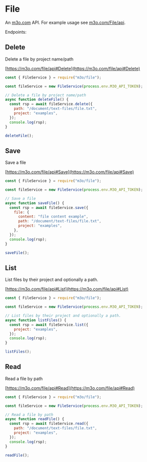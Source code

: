 # File

An [m3o.com](https://m3o.com) API. For example usage see [m3o.com/File/api](https://m3o.com/File/api).

Endpoints:

## Delete

Delete a file by project name/path

[https://m3o.com/file/api#Delete](https://m3o.com/file/api#Delete)

```js
const { FileService } = require("m3o/file");

const fileService = new FileService(process.env.M3O_API_TOKEN);

// Delete a file by project name/path
async function deleteFile() {
  const rsp = await fileService.delete({
    path: "/document/text-files/file.txt",
    project: "examples",
  });
  console.log(rsp);
}

deleteFile();
```

## Save

Save a file

[https://m3o.com/file/api#Save](https://m3o.com/file/api#Save)

```js
const { FileService } = require("m3o/file");

const fileService = new FileService(process.env.M3O_API_TOKEN);

// Save a file
async function saveFile() {
  const rsp = await fileService.save({
    file: {
      content: "file content example",
      path: "/document/text-files/file.txt",
      project: "examples",
    },
  });
  console.log(rsp);
}

saveFile();
```

## List

List files by their project and optionally a path.

[https://m3o.com/file/api#List](https://m3o.com/file/api#List)

```js
const { FileService } = require("m3o/file");

const fileService = new FileService(process.env.M3O_API_TOKEN);

// List files by their project and optionally a path.
async function listFiles() {
  const rsp = await fileService.list({
    project: "examples",
  });
  console.log(rsp);
}

listFiles();
```

## Read

Read a file by path

[https://m3o.com/file/api#Read](https://m3o.com/file/api#Read)

```js
const { FileService } = require("m3o/file");

const fileService = new FileService(process.env.M3O_API_TOKEN);

// Read a file by path
async function readFile() {
  const rsp = await fileService.read({
    path: "/document/text-files/file.txt",
    project: "examples",
  });
  console.log(rsp);
}

readFile();
```
